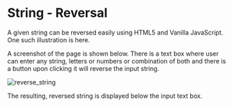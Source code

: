 # String - Reversal 

A given string can be reversed easily using HTML5 and Vanilla JavaScript. One such illustration is here.

A screenshot of the page is shown below. There is a text box where user can enter any string, letters or numbers or combination of both and there is a button upon  clicking it will reverse the input string.

![reverse_string](https://user-images.githubusercontent.com/58632626/152147560-98937aaa-6373-438d-86d5-100f3375e2fe.png)

The resulting, reversed string is displayed below the input text box.
